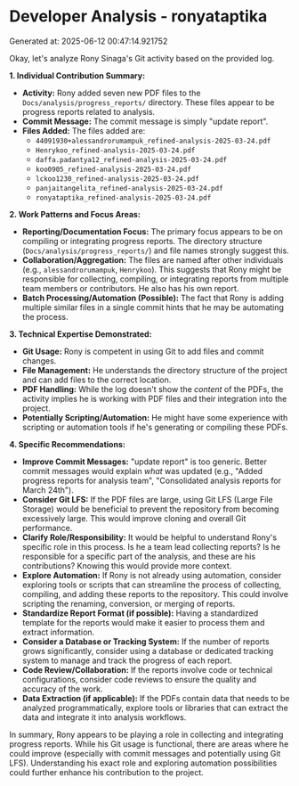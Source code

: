# Developer Analysis - ronyataptika
Generated at: 2025-06-12 00:47:14.921752

Okay, let's analyze Rony Sinaga's Git activity based on the provided log.

**1. Individual Contribution Summary:**

*   **Activity:** Rony added seven new PDF files to the `Docs/analysis/progress_reports/` directory.  These files appear to be progress reports related to analysis.
*   **Commit Message:** The commit message is simply "update report".
*   **Files Added:** The files added are:
    *   `44091930+alessandrorumampuk_refined-analysis-2025-03-24.pdf`
    *   `Henrykoo_refined-analysis-2025-03-24.pdf`
    *   `daffa.padantya12_refined-analysis-2025-03-24.pdf`
    *   `koo0905_refined-analysis-2025-03-24.pdf`
    *   `lckoo1230_refined-analysis-2025-03-24.pdf`
    *   `panjaitangelita_refined-analysis-2025-03-24.pdf`
    *   `ronyataptika_refined-analysis-2025-03-24.pdf`

**2. Work Patterns and Focus Areas:**

*   **Reporting/Documentation Focus:**  The primary focus appears to be on compiling or integrating progress reports.  The directory structure (`Docs/analysis/progress_reports/`) and file names strongly suggest this.
*   **Collaboration/Aggregation:**  The files are named after other individuals (e.g., `alessandrorumampuk`, `Henrykoo`). This suggests that Rony might be responsible for collecting, compiling, or integrating reports from multiple team members or contributors.  He also has his own report.
*   **Batch Processing/Automation (Possible):**  The fact that Rony is adding multiple similar files in a single commit hints that he may be automating the process.

**3. Technical Expertise Demonstrated:**

*   **Git Usage:** Rony is competent in using Git to add files and commit changes.
*   **File Management:** He understands the directory structure of the project and can add files to the correct location.
*   **PDF Handling:** While the log doesn't show the *content* of the PDFs, the activity implies he is working with PDF files and their integration into the project.
*   **Potentially Scripting/Automation:** He might have some experience with scripting or automation tools if he's generating or compiling these PDFs.

**4. Specific Recommendations:**

*   **Improve Commit Messages:** "update report" is too generic.  Better commit messages would explain *what* was updated (e.g., "Added progress reports for analysis team", "Consolidated analysis reports for March 24th").
*   **Consider Git LFS:** If the PDF files are large, using Git LFS (Large File Storage) would be beneficial to prevent the repository from becoming excessively large.  This would improve cloning and overall Git performance.
*   **Clarify Role/Responsibility:**  It would be helpful to understand Rony's specific role in this process.  Is he a team lead collecting reports?  Is he responsible for a specific part of the analysis, and these are his contributions? Knowing this would provide more context.
*   **Explore Automation:** If Rony is not already using automation, consider exploring tools or scripts that can streamline the process of collecting, compiling, and adding these reports to the repository. This could involve scripting the renaming, conversion, or merging of reports.
*   **Standardize Report Format (if possible):** Having a standardized template for the reports would make it easier to process them and extract information.
*   **Consider a Database or Tracking System:** If the number of reports grows significantly, consider using a database or dedicated tracking system to manage and track the progress of each report.
*   **Code Review/Collaboration:** If the reports involve code or technical configurations, consider code reviews to ensure the quality and accuracy of the work.
*   **Data Extraction (if applicable):** If the PDFs contain data that needs to be analyzed programmatically, explore tools or libraries that can extract the data and integrate it into analysis workflows.

In summary, Rony appears to be playing a role in collecting and integrating progress reports. While his Git usage is functional, there are areas where he could improve (especially with commit messages and potentially using Git LFS).  Understanding his exact role and exploring automation possibilities could further enhance his contribution to the project.
